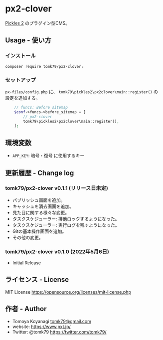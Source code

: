 # px2-clover

[Pickles 2](https://pickles2.pxt.jp/) のプラグイン型CMS。


## Usage - 使い方

### インストール

```
composer require tomk79/px2-clover;
```

### セットアップ

`px-files/config.php` に、 `tomk79\pickles2\px2clover\main::register()` の設定を追加する。

```php
	// funcs: Before sitemap
	$conf->funcs->before_sitemap = [
		// px2-clover
		tomk79\pickles2\px2clover\main::register(),
	];
```


## 環境変数

- `APP_KEY`: 暗号・復号 に使用するキー


## 更新履歴 - Change log

### tomk79/px2-clover v0.1.1 (リリース日未定)

- パブリッシュ画面を追加。
- キャッシュを消去画面を追加。
- 見た目に関する様々な変更。
- タスクスケジューラー: 排他ロックするようになった。
- タスクスケジューラー: 実行ログを残すようになった。
- Gitの基本操作画面を追加。
- その他の変更。

### tomk79/px2-clover v0.1.0 (2022年5月6日)

- Initial Release



## ライセンス - License

MIT License https://opensource.org/licenses/mit-license.php


## 作者 - Author

- Tomoya Koyanagi <tomk79@gmail.com>
- website: <https://www.pxt.jp/>
- Twitter: @tomk79 <https://twitter.com/tomk79/>
